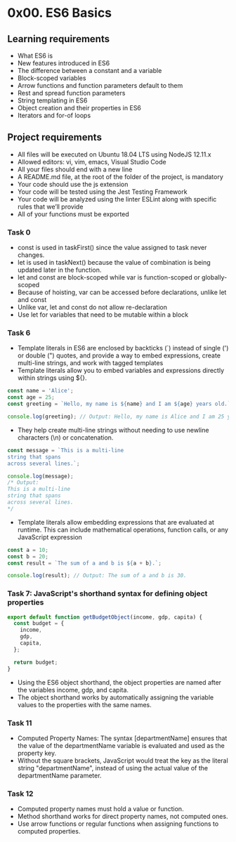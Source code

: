 # 0x00. ES6 Basics

## Learning requirements
- What ES6 is
- New features introduced in ES6
- The difference between a constant and a variable
- Block-scoped variables
- Arrow functions and function parameters default to them
- Rest and spread function parameters
- String templating in ES6
- Object creation and their properties in ES6
- Iterators and for-of loops

## Project requirements
- All files will be executed on Ubuntu 18.04 LTS using NodeJS 12.11.x
- Allowed editors: vi, vim, emacs, Visual Studio Code
- All your files should end with a new line
- A README.md file, at the root of the folder of the project, is mandatory
- Your code should use the js extension
- Your code will be tested using the Jest Testing Framework
- Your code will be analyzed using the linter ESLint along with specific rules that we’ll provide
- All of your functions must be exported

### Task 0
- const is used in taskFirst() since the value assigned to task never changes.
- let is used in taskNext() because the value of combination is being updated later in the function.
- let and const are block-scoped while var is function-scoped or globally-scoped
- Because of hoisting, var can be accessed before declarations, unlike let and const
- Unlike var, let and const do not allow re-declaration
- Use let for variables that need to be mutable within a block

### Task 6
- Template literals in ES6 are enclosed by backticks (`) instead of single (') or double (") quotes, and provide a way to embed expressions, create multi-line strings, and work with tagged templates
- Template literals allow you to embed variables and expressions directly within strings using ${}.
```javascript
const name = 'Alice';
const age = 25;
const greeting = `Hello, my name is ${name} and I am ${age} years old.`;

console.log(greeting); // Output: Hello, my name is Alice and I am 25 years old.
```
- They help create multi-line strings without needing to use newline characters (\n) or concatenation.
```javascript
const message = `This is a multi-line
string that spans
across several lines.`;

console.log(message);
/* Output:
This is a multi-line
string that spans
across several lines.
*/
```
- Template literals allow embedding expressions that are evaluated at runtime. This can include mathematical operations, function calls, or any JavaScript expression
```javascript
const a = 10;
const b = 20;
const result = `The sum of a and b is ${a + b}.`;

console.log(result); // Output: The sum of a and b is 30.
```

### Task 7: JavaScript's shorthand syntax for defining object properties
```javascript
export default function getBudgetObject(income, gdp, capita) {
  const budget = {
    income,
    gdp,
    capita,
  };

  return budget;
}
```
- Using the ES6 object shorthand, the object properties are named after the variables income, gdp, and capita.
- The object shorthand works by automatically assigning the variable values to the properties with the same names.

### Task 11
- Computed Property Names: The syntax [departmentName] ensures that the value of the departmentName variable is evaluated and used as the property key.
- Without the square brackets, JavaScript would treat the key as the literal string "departmentName", instead of using the actual value of the departmentName parameter.

### Task 12
- Computed property names must hold a value or function.
- Method shorthand works for direct property names, not computed ones.
- Use arrow functions or regular functions when assigning functions to computed properties.
